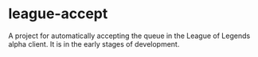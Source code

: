 # league-accept
A project for automatically accepting the queue in the League of Legends alpha client. It is in the early stages of development.
